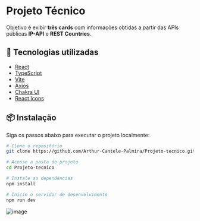 # Projeto Técnico

Objetivo é exibir **três cards** com informações obtidas a partir das APIs públicas **IP-API** e **REST Countries**.

## 🚀 Tecnologias utilizadas

- [React](https://reactjs.org/)
- [TypeScript](https://www.typescriptlang.org/)
- [Vite](https://vitejs.dev/)
- [Axios](https://axios-http.com/)
- [Chakra UI](https://chakra-ui.com/)
- [React Icons](https://react-icons.github.io/react-icons/)

## 📦 Instalação

Siga os passos abaixo para executar o projeto localmente:

```bash
# Clone o repositório
git clone https://github.com/Arthur-Cantele-Palmira/Projeto-tecnico.git

# Acesse a pasta do projeto
cd Projeto-tecnico

# Instale as dependências
npm install

# Inicie o servidor de desenvolvimento
npm run dev
```
![image](https://github.com/user-attachments/assets/98296cad-9ea8-4525-8487-801f3bc0256a)
